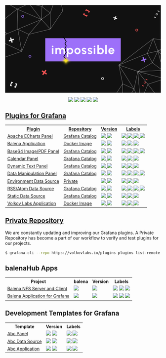 <div align="center">
<a href='https://volkovlabs.io'><img style="display: block;" src="https://github.com/VolkovLabs/.github/raw/main/impossible.png"></a>

<p>
  <a href="https://blog.volkovlabs.io" target="_blank"><img src="https://img.shields.io/badge/-Blog-FF5656?style=for-the-badge&logo=WPExplorer"></a>
  <a href="https://docs.volkovlabs.io" target="_blank"><img src="https://img.shields.io/badge/-Documentation-9364F4?style=for-the-badge&logo=WPExplorer"></a>
  <a href="https://youtube.com/@volkovlabs" target="_blank"><img src="https://img.shields.io/badge/-Youtube-FF5656?style=for-the-badge&logo=youtube"></a>
  <a href="https://www.linkedin.com/company/volkovlabs" target="_blank"><img src="https://img.shields.io/badge/-LinkedIn-blue?style=for-the-badge&logo=linkedin"></a>
  <a href="https://github.com/sponsors/VolkovLabs" target="_blank"><img src="https://img.shields.io/badge/-Sponsor-181717?style=for-the-badge&logo=GitHub%20Sponsors">
</p>
</div>

## Plugins for Grafana

<table style='width:100%'>
<tr>
<th>Plugin</th>
<th>Repository</th>
<th>Version</th>
<th>Labels</th>
</tr>
<tr>
<td><a href='https://github.com/volkovlabs/volkovlabs-echarts-panel'>Apache ECharts Panel</a></td>
<td><a href='https://grafana.com/grafana/plugins/volkovlabs-echarts-panel/'>Grafana Catalog</a></td>
<td>
<img src='https://img.shields.io/badge/toolkit-9.3.1-orange?logo=grafana'>
<a href='https://github.com/VolkovLabs/volkovlabs-echarts-panel/releases'><img src='https://img.shields.io/github/v/release/volkovlabs/volkovlabs-echarts-panel.svg'></a>
</td>
<td>
<img src='https://img.shields.io/github/stars/volkovlabs/volkovlabs-echarts-panel.svg?style=social&label=Star&maxAge=3600'>
<img src='https://img.shields.io/github/issues/volkovlabs/volkovlabs-echarts-panel.svg'>
<a href='https://grafana.com/grafana/plugins/volkovlabs-echarts-panel'><img src='https://img.shields.io/badge/dynamic/json?color=9cf&label=downloads&query=%24.downloads&url=https%3A%2F%2Fgrafana.com%2Fapi%2Fplugins%2Fvolkovlabs-echarts-panel'></a>
<a href='https://youtube.com/playlist?list=PLPow72ygztmQHGWFqksEf3LebUfhqBfFu'><img src='https://img.shields.io/badge/-Playlist-red?logo=youtube'></a>
</td>
</tr>
<tr>
<td><a href='https://github.com/volkovlabs/volkovlabs-balena-app'>Balena Application</a></td>
<td><a href='https://github.com/orgs/VolkovLabs/packages/container/package/balena-app'>Docker Image</a></td>
<td>
<img src='https://img.shields.io/badge/toolkit-9.3.2-orange?logo=grafana'>
<a href='https://github.com/VolkovLabs/volkovlabs-balena-app/releases'><img src='https://img.shields.io/github/v/release/volkovlabs/volkovlabs-balena-app.svg'></a>
</td>
<td>
<img src='https://img.shields.io/github/stars/volkovlabs/volkovlabs-balena-app.svg?style=social&label=Star&maxAge=3600'>
<img src='https://img.shields.io/github/issues/volkovlabs/volkovlabs-balena-app.svg'>
<a href='https://youtube.com/playlist?list=PLPow72ygztmRdzBPeQ16cwM7ZvPbXfyHv'><img src='https://img.shields.io/badge/-Playlist-red?logo=youtube'></a></td>
</tr>
<tr>
<td><a href='https://github.com/volkovlabs/volkovlabs-image-panel'>Base64 Image/PDF Panel</a></td>
<td><a href='https://grafana.com/grafana/plugins/volkovlabs-image-panel/'>Grafana Catalog</a></td>
<td>
<img src='https://img.shields.io/badge/toolkit-9.3.2-orange?logo=grafana'>
<a href='https://github.com/VolkovLabs/volkovlabs-image-panel/releases'><img src='https://img.shields.io/github/v/release/volkovlabs/volkovlabs-image-panel.svg'></a>
</td>
<td>
<img src='https://img.shields.io/github/stars/volkovlabs/volkovlabs-image-panel.svg?style=social&label=Star&maxAge=3600'>
<img src='https://img.shields.io/github/issues/volkovlabs/volkovlabs-image-panel.svg'>
<a href='https://grafana.com/grafana/plugins/volkovlabs-image-panel'><img src='https://img.shields.io/badge/dynamic/json?color=9cf&label=downloads&query=%24.downloads&url=https%3A%2F%2Fgrafana.com%2Fapi%2Fplugins%2Fvolkovlabs-image-panel'></a>
<a href='https://youtube.com/playlist?list=PLPow72ygztmQjZ19D7wKHc_6VG3dCjkwo'><img src='https://img.shields.io/badge/-Playlist-red?logo=youtube'></a></td>
</tr>
<tr>
<td><a href='https://github.com/volkovlabs/volkovlabs-calendar-panel'>Calendar Panel</a></td>
<td><a href='https://grafana.com/grafana/plugins/marcusolsson-calendar-panel/'>Grafana Catalog</a></td>
<td>
<img src='https://img.shields.io/badge/toolkit-9.3.1-orange?logo=grafana'>
<a href='https://github.com/VolkovLabs/volkovlabs-calendar-panel/releases'><img src='https://img.shields.io/github/v/release/volkovlabs/volkovlabs-calendar-panel.svg'></a>
</td>
<td>
<img src='https://img.shields.io/github/stars/volkovlabs/volkovlabs-calendar-panel.svg?style=social&label=Star&maxAge=3600'>
<img src='https://img.shields.io/github/issues/volkovlabs/volkovlabs-calendar-panel.svg'>
<a href='https://grafana.com/grafana/plugins/marcusolsson-calendar-panel'><img src='https://img.shields.io/badge/dynamic/json?color=9cf&label=downloads&query=%24.downloads&url=https%3A%2F%2Fgrafana.com%2Fapi%2Fplugins%2Fmarcusolsson-calendar-panel'></a>
</td>
</tr>
<tr>
<td><a href='https://github.com/volkovlabs/volkovlabs-dynamictext-panel'>Dynamic Text Panel</a></td>
<td><a href='https://grafana.com/grafana/plugins/marcusolsson-dynamictext-panel/'>Grafana Catalog</a></td>
<td>
<img src='https://img.shields.io/badge/toolkit-9.3.1-orange?logo=grafana'>
<a href='https://github.com/VolkovLabs/volkovlabs-dynamictext-panel/releases'><img src='https://img.shields.io/github/v/release/volkovlabs/volkovlabs-dynamictext-panel.svg'></a>
</td>
<td>
<img src='https://img.shields.io/github/stars/volkovlabs/volkovlabs-dynamictext-panel.svg?style=social&label=Star&maxAge=3600'>
<img src='https://img.shields.io/github/issues/volkovlabs/volkovlabs-dynamictext-panel.svg'>
<a href='https://grafana.com/grafana/plugins/marcusolsson-dynamictext-panel'><img src='https://img.shields.io/badge/dynamic/json?color=9cf&label=downloads&query=%24.downloads&url=https%3A%2F%2Fgrafana.com%2Fapi%2Fplugins%2Fmarcusolsson-dynamictext-panel'></a>
</td>
</tr>
<tr>
<td><a href='https://github.com/volkovlabs/volkovlabs-form-panel'>Data Manipulation Panel</a></td>
<td><a href='https://grafana.com/grafana/plugins/volkovlabs-form-panel/'>Grafana Catalog</a></td>
<td>
<img src='https://img.shields.io/badge/toolkit-9.3.1-orange?logo=grafana'>
<img src='https://img.shields.io/github/v/release/volkovlabs/volkovlabs-form-panel.svg'>
</td>
<td>
<img src='https://img.shields.io/github/stars/volkovlabs/volkovlabs-form-panel.svg?style=social&label=Star&maxAge=3600'>
<img src='https://img.shields.io/github/issues/volkovlabs/volkovlabs-form-panel.svg'>
<a href='https://grafana.com/grafana/plugins/volkovlabs-form-panel'><img src='https://img.shields.io/badge/dynamic/json?color=9cf&label=downloads&query=%24.downloads&url=https%3A%2F%2Fgrafana.com%2Fapi%2Fplugins%2Fvolkovlabs-form-panel'></a>
<a href='https://youtube.com/playlist?list=PLPow72ygztmRXSNBxyw0sFnnvNRY_CsSA'><img src='https://img.shields.io/badge/-Playlist-red?logo=youtube'></a></td>
</tr>
<tr>
<td><a href='https://github.com/volkovlabs/volkovlabs-env-datasource'>Environment Data Source</a></td>
<td><a href='https://volkovlabs.io/plugins/volkovlabs-env-datasource/'>Private</a></td>
<td>
<img src='https://img.shields.io/badge/toolkit-9.2.2-orange?logo=grafana'>
<img src='https://img.shields.io/github/v/release/volkovlabs/volkovlabs-env-datasource.svg'>
</td>
<td>
<img src='https://img.shields.io/github/stars/volkovlabs/volkovlabs-env-datasource.svg?style=social&label=Star&maxAge=3600'>
<img src='https://img.shields.io/github/issues/volkovlabs/volkovlabs-env-datasource.svg'>
<a href='https://youtube.com/playlist?list=PLPow72ygztmRCTyV2W5ghK2_5jLLsyGLc'><img src='https://img.shields.io/badge/-Playlist-red?logo=youtube'></a></td>
</tr>
<tr>
<td><a href='https://github.com/volkovlabs/volkovlabs-rss-datasource'>RSS/Atom Data Source</a></td>
<td><a href='https://grafana.com/grafana/plugins/volkovlabs-rss-datasource/'>Grafana Catalog</a></td>
<td>
<img src='https://img.shields.io/badge/toolkit-9.2.2-orange?logo=grafana'>
<img src='https://img.shields.io/github/v/release/volkovlabs/volkovlabs-rss-datasource.svg'>
</td>
<td>
<img src='https://img.shields.io/github/stars/volkovlabs/volkovlabs-rss-datasource.svg?style=social&label=Star&maxAge=3600'>
<img src='https://img.shields.io/github/issues/volkovlabs/volkovlabs-rss-datasource.svg'>
<a href='https://grafana.com/grafana/plugins/volkovlabs-rss-datasource'><img src='https://img.shields.io/badge/dynamic/json?color=9cf&label=downloads&query=%24.downloads&url=https%3A%2F%2Fgrafana.com%2Fapi%2Fplugins%2Fvolkovlabs-rss-datasource'></a>
<a href='https://youtube.com/playlist?list=PLPow72ygztmSGfvGdXriFE-LVuS4Glg7w'><img src='https://img.shields.io/badge/-Playlist-red?logo=youtube'></a></td>
</tr>
<tr>
<td><a href='https://github.com/volkovlabs/volkovlabs-static-datasource'>Static Data Source</a></td>
<td><a href='https://grafana.com/grafana/plugins/marcusolsson-static-datasource/'>Grafana Catalog</a></td>
<td>
  <img src='https://img.shields.io/badge/toolkit-9.3.2-orange?logo=grafana'>
  <img src='https://img.shields.io/github/v/release/volkovlabs/volkovlabs-static-datasource.svg'>
</td>
<td>
  <img src='https://img.shields.io/github/stars/volkovlabs/volkovlabs-static-datasource.svg?style=social&label=Star&maxAge=3600'>
  <img src='https://img.shields.io/github/issues/volkovlabs/volkovlabs-static-datasource.svg'>
  <a href='https://grafana.com/grafana/plugins/marcusolsson-static-datasource'><img src='https://img.shields.io/badge/dynamic/json?color=9cf&label=downloads&query=%24.downloads&url=https%3A%2F%2Fgrafana.com%2Fapi%2Fplugins%2Fmarcusolsson-static-datasource'></a>
</td>
</tr>
<tr>
<td><a href='https://github.com/volkovlabs/volkovlabs-app'>Volkov Labs Application</a></td>
<td><a href='https://github.com/orgs/VolkovLabs/packages/container/package/app'>Docker Image</a></td>
<td>
  <img src='https://img.shields.io/badge/toolkit-9.3.2-orange?logo=grafana'>
  <img src='https://img.shields.io/github/v/release/volkovlabs/volkovlabs-app.svg'>
</td>
<td>
  <img src='https://img.shields.io/github/stars/volkovlabs/volkovlabs-app.svg?style=social&label=Star&maxAge=3600'>
  <img src='https://img.shields.io/github/issues/volkovlabs/volkovlabs-app.svg'>
  <a href='https://youtube.com/playlist?list=PLPow72ygztmTm_zY_PYqJtRYpMPpZglYC'><img src='https://img.shields.io/badge/-Playlist-red?logo=youtube'></a></td>
</tr>
</table>

## [Private Repository](https://volkovlabs.io/plugins/)

We are constantly updating and improving our Grafana plugins. A Private Repository has become a part of our workflow to verify and test plugins for our projects.

```bash
$ grafana-cli --repo https://volkovlabs.io/plugins plugins list-remote
```

## balenaHub Apps

<table style='width:100%'>
<tr>
<th>Project</th>
<th>balena</th>
<th>Version</th>
<th>Labels</th>
</tr>
<tr>
<td><a href='https://github.com/VolkovLabs/balena-nfs'>Balena NFS Server and Client</a></td>
<td><a href='https://dashboard.balena-cloud.com/deploy?repoUrl=https://github.com/volkovlabs/balena-nfs'><img height="32px" src='https://balena.io/deploy.svg'></a></td>
<td><img src='https://img.shields.io/github/v/release/volkovlabs/balena-nfs.svg'></td>
<td>
  <img src='https://img.shields.io/github/stars/volkovlabs/balena-nfs.svg?style=social&label=Star&maxAge=3600'>
  <img src='https://img.shields.io/github/issues/volkovlabs/balena-nfs.svg'>
  <a href='https://youtu.be/_kyNSLeAT84'><img src='https://img.shields.io/badge/-Video-red?logo=youtube'></a></td>
</tr>
<tr>
<td><a href='https://github.com/VolkovLabs/volkovlabs-balena-app'>Balena Application for Grafana</a></td>
<td>
  <a href='https://dashboard.balena-cloud.com/deploy?repoUrl=https://github.com/volkovlabs/volkovlabs-balena-app'><img height="32px" src='https://balena.io/deploy.svg'></a></td>
<td><img src='https://img.shields.io/github/v/release/volkovlabs/volkovlabs-balena-app.svg'></td>
<td>
  <img src='https://img.shields.io/github/stars/volkovlabs/volkovlabs-balena-app.svg?style=social&label=Star&maxAge=3600'>
  <img src='https://img.shields.io/github/issues/volkovlabs/volkovlabs-balena-app.svg'>
  <a href='https://youtu.be/5NfrVdOX0s8'><img src='https://img.shields.io/badge/-Video-red?logo=youtube'></a></td>
</tr>
</table>

## Development Templates for Grafana

<table style='width:100%'>
<tr>
<th>Template</th>
<th>Version</th>
<th>Labels</th>
</tr>
<tr>
<td><a href='https://github.com/volkovlabs/volkovlabs-abc-panel'>Abc Panel</a></td>
<td>
  <img src='https://img.shields.io/badge/toolkit-9.1.6-orange?logo=grafana'>
  <img src='https://img.shields.io/github/v/release/volkovlabs/volkovlabs-abc-panel.svg'>
</td>
<td>
  <img src='https://codecov.io/gh/volkovlabs/volkovlabs-abc-panel/branch/main/graph/badge.svg'>
  <img src='https://img.shields.io/github/issues/volkovlabs/volkovlabs-abc-panel.svg'>
</td>
</tr>
<tr>
<td><a href='https://github.com/volkovlabs/volkovlabs-abc-datasource'>Abc Data Source</a></td>
<td>
  <img src='https://img.shields.io/badge/toolkit-9.1.6-orange?logo=grafana'>
  <img src='https://img.shields.io/github/v/release/volkovlabs/volkovlabs-abc-datasource.svg'>
</td>
<td>
  <img src='https://codecov.io/gh/volkovlabs/volkovlabs-abc-datasource/branch/main/graph/badge.svg'>
  <img src='https://img.shields.io/github/issues/volkovlabs/volkovlabs-abc-datasource.svg'>
</td>
</tr>
<tr>
<td><a href='https://github.com/volkovlabs/volkovlabs-abc-app'>Abc Application</a></td>
<td>
  <img src='https://img.shields.io/badge/toolkit-9.1.6-orange?logo=grafana'>
  <img src='https://img.shields.io/github/v/release/volkovlabs/volkovlabs-abc-app.svg'>
</td>
<td>
  <img src='https://codecov.io/gh/volkovlabs/volkovlabs-abc-app/branch/main/graph/badge.svg'>
  <img src='https://img.shields.io/github/issues/volkovlabs/volkovlabs-abc-app.svg'>
</td>
</tr>
</table>
